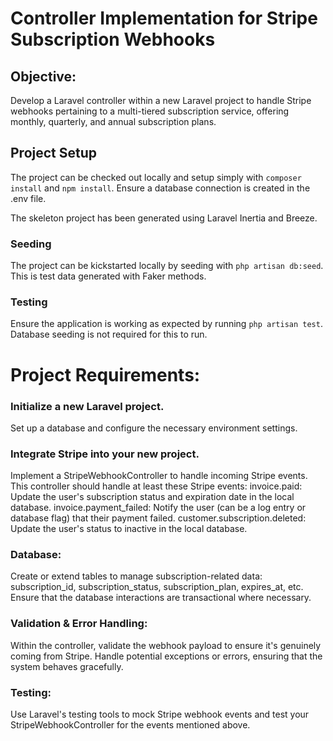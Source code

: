 # Controller Implementation for Stripe Subscription Webhooks

## Objective:
Develop a Laravel controller within a new Laravel project to handle Stripe webhooks pertaining to a multi-tiered subscription service, offering monthly, quarterly, and annual subscription plans.

## Project Setup
The project can be checked out locally and setup simply with `composer install` and `npm install`. Ensure a database connection is created in the .env file.

The skeleton project has been generated using Laravel Inertia and Breeze.  

### Seeding
The project can be kickstarted locally by seeding with `php artisan db:seed`. This is test data generated with Faker methods. 

### Testing
Ensure the application is working as expected by running `php artisan test`. Database seeding is not required for this to run. 


# Project Requirements:
### Initialize a new Laravel project.
Set up a database and configure the necessary environment settings.

### Integrate Stripe into your new project.
Implement a StripeWebhookController to handle incoming Stripe events.
This controller should handle at least these Stripe events:
invoice.paid: Update the user's subscription status and expiration date in the local database.
invoice.payment_failed: Notify the user (can be a log entry or database flag) that their payment failed.
customer.subscription.deleted: Update the user's status to inactive in the local database.
 
### Database:
Create or extend tables to manage subscription-related data: subscription_id, subscription_status, subscription_plan, expires_at, etc.
Ensure that the database interactions are transactional where necessary.

### Validation & Error Handling:
Within the controller, validate the webhook payload to ensure it's genuinely coming from Stripe.
Handle potential exceptions or errors, ensuring that the system behaves gracefully.

### Testing:
Use Laravel's testing tools to mock Stripe webhook events and test your StripeWebhookController for the events mentioned above.